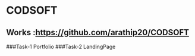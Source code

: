 # CODSOFT
 ## Works :https://github.com/arathip20/CODSOFT
 ###Task-1 Portfolio
 ###Task-2 LandingPage

